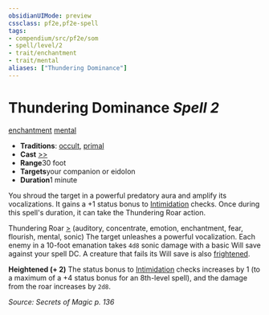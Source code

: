 ```yaml
---
obsidianUIMode: preview
cssclass: pf2e,pf2e-spell
tags:
- compendium/src/pf2e/som
- spell/level/2
- trait/enchantment
- trait/mental
aliases: ["Thundering Dominance"]
---
```

# Thundering Dominance *Spell 2*   
[enchantment](../../Rules/traits/enchantment.md)  [mental](../../Rules/traits/mental.md)  

- **Traditions**: [occult](../../Rules/traits/occult.md), [primal](../../Rules/traits/primal.md)
- **Cast** [>>](../../Rules/core-rulebook/chapter-9-playing-the-game.md#Actions "Two-Action") 
- **Range**30 foot
- **Targets**your companion or eidolon
- **Duration**1 minute

You shroud the target in a powerful predatory aura and amplify its vocalizations. It gains a +1 status bonus to [Intimidation](../skills.md#Intimidation) checks. Once during this spell's duration, it can take the Thundering Roar action.

Thundering Roar [>](../../Rules/core-rulebook/chapter-9-playing-the-game.md#Actions "Single Action") (auditory, concentrate, emotion, enchantment, fear, flourish, mental, sonic) The target unleashes a powerful vocalization. Each enemy in a 10-foot emanation takes `4d8` sonic damage with a basic Will save against your spell DC. A creature that fails its Will save is also [frightened](../../Rules/conditions.md#Frightened).

**Heightened (+ 2)** The status bonus to [Intimidation](../skills.md#Intimidation) checks increases by 1 (to a maximum of a +4 status bonus for an 8th-level spell), and the damage from the roar increases by `2d8`.

*Source: Secrets of Magic p. 136*